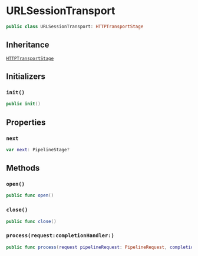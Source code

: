 # URLSessionTransport

``` swift
public class URLSessionTransport:​ HTTPTransportStage
```

## Inheritance

[`HTTPTransportStage`](docs/core/HTTPTransportStage)

## Initializers

### `init()`

``` swift
public init()
```

## Properties

### `next`

``` swift
var next:​ PipelineStage?
```

## Methods

### `open()`

``` swift
public func open()
```

### `close()`

``` swift
public func close()
```

### `process(request:​completionHandler:​)`

``` swift
public func process(request pipelineRequest:​ PipelineRequest, completionHandler:​ @escaping PipelineStageResultHandler)
```

